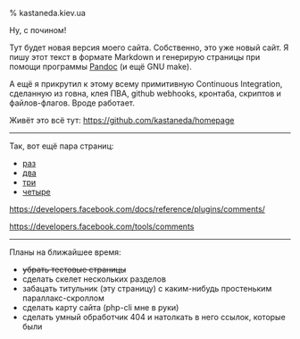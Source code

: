 % kastaneda.kiev.ua

Ну, с почином!

Тут будет новая версия моего сайта. Собственно, это уже новый сайт.
Я пишу этот текст в формате Markdown и генерирую страницы при помощи
программы [Pandoc](http://johnmacfarlane.net/pandoc/) (и ещё GNU make).

А ещё я прикрутил к этому всему примитивную Continuous Integration,
сделанную из говна, клея ПВА, github webhooks, кронтаба, скриптов
и файлов-флагов. Вроде работает.

Живёт это всё тут: <https://github.com/kastaneda/homepage>

-----

Так, вот ещё пара страниц:

 * [раз](/another-page.html)
 * [два](/yet-another-page.html)
 * [три](/new-page.html)
 * [четыре](/sample-source-code.html)

<https://developers.facebook.com/docs/reference/plugins/comments/>

<https://developers.facebook.com/tools/comments>

-----

Планы на ближайшее время:

 * ~~убрать тестовые страницы~~
 * сделать скелет нескольких разделов
 * забацать титульник (эту страницу) с каким-нибудь простеньким параллакс-скроллом
 * сделать карту сайта (php-cli мне в руки)
 * сделать умный обработчик 404 и натолкать в него ссылок, которые были
